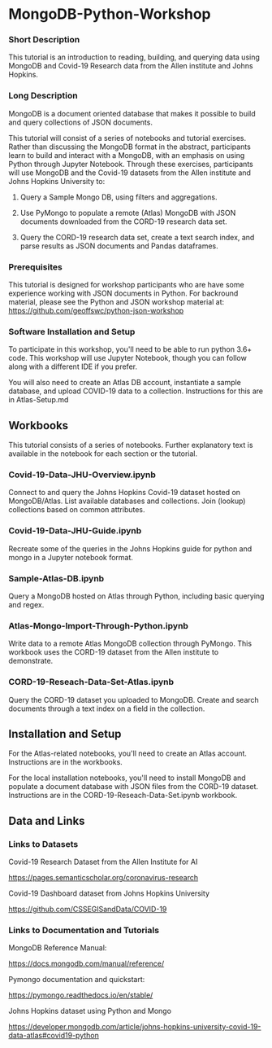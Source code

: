 # MongoDB-Python-Workshop

### Short Description

This tutorial is an introduction to reading, building, and querying data using MongoDB and Covid-19 Research data from the Allen institute and Johns Hopkins. 

### Long Description

MongoDB is a document oriented database that makes it possible to build and query collections of JSON documents.

This tutorial will consist of a series of notebooks and tutorial exercises. Rather than discussing the MongoDB format in the abstract, participants learn to build and interact with a MongoDB, with an emphasis on using Python through Jupyter Notebook. Through these exercises, participants will use MongoDB and the Covid-19 datasets from the Allen institute and Johns Hopkins University to:


1. Query a Sample Mongo DB, using filters and aggregations.

2. Use PyMongo to populate a remote (Atlas) MongoDB with JSON documents downloaded from the CORD-19 research data set. 

3. Query the CORD-19 research data set, create a text search index, and parse results as JSON documents and Pandas dataframes. 

### Prerequisites

This tutorial is designed for workshop participants who are have some experience working with JSON documents in Python. For backround material, please see the Python and JSON workshop material at: https://github.com/geoffswc/python-json-workshop 

### Software Installation and Setup

To participate in this workshop, you'll need to be able to run python 3.6+ code. This workshop will use Jupyter Notebook, though you can follow along with a different IDE if you prefer.

You will also need to create an Atlas DB account, instantiate a sample database, and upload COVID-19 data to a collection. Instructions for this are in Atlas-Setup.md

## Workbooks

This tutorial consists of a series of notebooks. Further explanatory text is available in the notebook for each section or the tutorial.  

### Covid-19-Data-JHU-Overview.ipynb

Connect to and query the Johns Hopkins Covid-19 dataset hosted on MongoDB/Atlas. List available databases and collections. Join (lookup) collections based on common attributes. 

### Covid-19-Data-JHU-Guide.ipynb

Recreate some of the queries in the Johns Hopkins guide for python and mongo in a Jupyter notebook format.

### Sample-Atlas-DB.ipynb

Query a MongoDB hosted on Atlas through Python, including basic querying and regex.

### Atlas-Mongo-Import-Through-Python.ipynb

Write data to a remote Atlas MongoDB collection through PyMongo. This workbook uses the CORD-19 dataset from the Allen institute to demonstrate. 

### CORD-19-Reseach-Data-Set-Atlas.ipynb

Query the CORD-19 dataset you uploaded to MongoDB. Create and search documents through a text index on a field in the collection. 

## Installation and Setup

For the Atlas-related notebooks, you'll need to create an Atlas account. Instructions are in the workbooks. 

For the local installation notebooks, you'll need to install MongoDB and populate a document database with JSON files from the CORD-19 dataset. Instructions are in the CORD-19-Reseach-Data-Set.ipynb workbook.

## Data and Links

### Links to Datasets

Covid-19 Research Dataset from the Allen Institute for AI

https://pages.semanticscholar.org/coronavirus-research

Covid-19 Dashboard dataset from Johns Hopkins University

https://github.com/CSSEGISandData/COVID-19

### Links to Documentation and Tutorials

MongoDB Reference Manual:

https://docs.mongodb.com/manual/reference/

Pymongo documentation and quickstart: 

https://pymongo.readthedocs.io/en/stable/

Johns Hopkins dataset using Python and Mongo

https://developer.mongodb.com/article/johns-hopkins-university-covid-19-data-atlas#covid19-python







